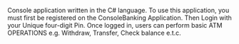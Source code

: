 Console application written in the C# language. To use this application, you must first be registered on the ConsoleBanking Application. Then Login with your Unique four-digit Pin. Once logged in, users can perform basic ATM OPERATIONS e.g. Withdraw, Transfer, Check balance e.t.c.
